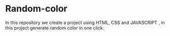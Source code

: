 # Random-color
In this repository we create a project using HTML, CSS and JAVASCRIPT , in this project generate random color in one click.
